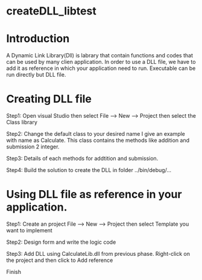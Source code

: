 # createDLL_libtest

# Introduction

A Dynamic Link Library(Dll) is labrary that contain functions and codes that can be used by many clien application.
In order to use a DLL file, we have to add it as reference in which your application need to run.
Executable can be run directly but DLL file.

# Creating DLL file

Step1: Open visual Studio then  select File --> New --> Project then select the Class library

Step2: Change the default class to your desired name
I give an example with name as Calculate. This class contains the methods like addition and submission 2 integer.

Step3: Details of each methods for addtition and submission.
  
Step4: Build the solution to create the DLL in folder ../bin/debug/...
    
# Using DLL file as reference in your application.
    
Step1: Create an project File --> New --> Project then select Template you want to implement
    
Step2: Design form and write the logic code
    
Step3: Add DLL using CalculateLib.dll from previous phase. Right-click on the project and then click to Add reference
    
Finish
